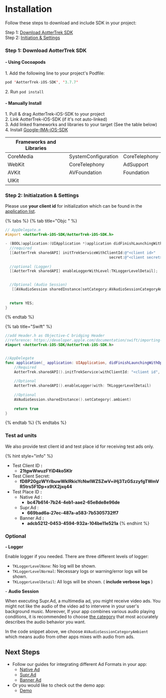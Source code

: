 # Installation

Follow these steps to download and include SDK in your project:

Step 1: [Download AotterTrek SDK](installation.md#step-1-download-aottertrek-sdk)\
Step 2: [Initiation & Settings](installation.md#step-2-initialzation-and-settings)

### Step 1: Download AotterTrek SDK

#### - Using Cocoapods

1\.  Add the following line to your project's Podfile:

```swift
pod 'AotterTrek-iOS-SDK', '3.7.7'
```

2\.  Run `pod install`&#x20;

#### - Manually Install

1\. Pull & drag AotterTrek-iOS-SDK to your project\
2\. Link AotterTrek-iOS-SDK (if it's not auto-linked)\
3\. Add linked frameworks and libraries to your target (See the table below)\
4\. Install [Google-IMA-iOS-SDK](https://developers.google.com/interactive-media-ads/docs/sdks/ios/)

| Frameworks and Libraries |                     |               |
| ------------------------ | ------------------- | ------------- |
| CoreMedia                | SystemConfiguration | CoreTelephony |
| WebKit                   | CoreTelephony       | AdSupport     |
| AVKit                    | AVFoundation        | Foundation    |
| UIKit                    |                     |               |

### Step 2: Initialzation & Settings

Please use **your client id** for initialization which can be found in the [application list](https://trek.aotter.net/publisher/list/app).&#x20;

{% tabs %}
{% tab title="Objc " %}
```objectivec
// AppDelegate.m
#import <AotterTrek-iOS-SDK/AotterTrek-iOS-SDK.h>

- (BOOL)application:(UIApplication *)application didFinishLaunchingWithOptions:(NSDictionary *)launchOptions {
  //required
  [[AotterTrek sharedAPI] initTrekServiceWithClientId:@"<client id>"
                                               secret:@"<client secret>"];
  
  //optional (Logger)
  [[AotterTrek sharedAPI] enableLoggerWithLevel:TKLoggerLevelDetail];

  
  //Optional (Audio Session)
   [[AVAudioSession sharedInstance]setCategory:AVAudioSessionCategoryAmbient error:nil];
  
  
  return YES;
}
```
{% endtab %}

{% tab title="Swift" %}
```swift
//add Header.h as Objective-C bridging Header
//reference: https://developer.apple.com/documentation/swift/importing-objective-c-into-swift
#import <AotterTrek-iOS-SDK/AotterTrek-iOS-SDK.h>


//AppDelegate
func application(_ application: UIApplication, didFinishLaunchingWithOptions launchOptions: [UIApplication.LaunchOptionsKey: Any]?) -> Bool {
    //Required
    AotterTrek.sharedAPI().initTrekService(withClientId: "<client id", secret: "<client secret>")
    
    //Optional
    AotterTrek.sharedAPI().enableLogger(with: TKLoggerLevelDetail)
    
    //Optional
    AVAudioSession.sharedInstance().setCategory(.ambient)
    
    return true
}
```
{% endtab %}
{% endtabs %}

### Test ad units

We also provide test client id and test place id for receiving test ads only.

{% hint style="info" %}
* Test Client ID **:**&#x20;
  * **21tgwWwuzFYiD4ko5Klr**
* Test Client Secret:
  * **fD8P20gzWYrlbuwWklRkicYcNwlWZSZwV+iHj3TzGSzzyfgTWmVR5trs5F1Dp+x9tX2jxq44**
* Test Place ID **:**&#x20;
  * Native Ad :&#x20;
    * **bc47b614-7b24-4eb1-aae2-65e8de8e96de**
  * Supr.Ad :&#x20;
    * **669bad6a-27ec-487a-a583-7b5305732ff7**
  * Banner Ad **:**&#x20;
    * **adcb5212-0453-4594-932a-104be11e521a**
{% endhint %}

### Optional

**- Logger**

Enable logger if you needed. There are three different levels of logger:

* `TKLoggerLevelNone`: No log will be shown.
* `TKLoggerLevelNormal`: Necessary logs or warning/error logs will be shown.
* `TKLoggerLevelDetail`: All logs will be shown. ( **include verbose logs** )

\- **Audio Session**

When executing Supr.Ad, a multimedia ad, you might receive video ads. You might not like the audio of the video ad to intervene in your user's background music. Moreover, If your app combines various audio playing conditions, it is recommended to choose [the category](https://developer.apple.com/documentation/avfaudio/avaudiosessioncategory) that most accurately describes the audio behavior you want.&#x20;

In the code snippet above, we choose `AVAudioSessionCategoryAmbient` which means audio from other apps mixes with audio from ads.

## Next Steps

* Follow our guides for integrating different Ad Formats in your app:
  * [Native Ad](../ad-formats/banner-ad.md)
  * [Supr.Ad](../ad-formats/supr.ad.md)
  * [Banner Ad](../ad-formats/banner-ad.md)
* Or you would like to check out the demo app:
  * [Demo](demo-working.md)

